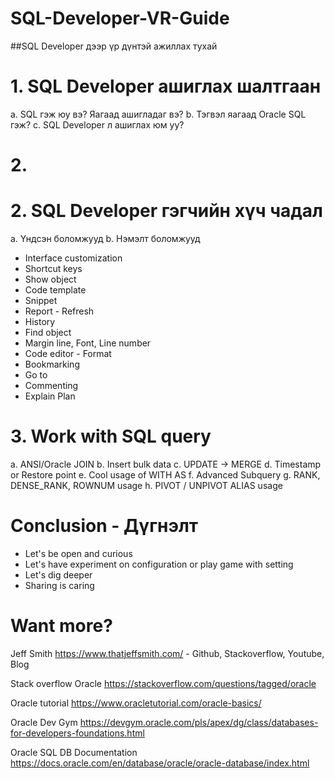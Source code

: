 # SQL-Developer-VR-Guide

##SQL Developer дээр үр дүнтэй ажиллах тухай

# 1. SQL Developer ашиглах шалтгаан
  a. SQL гэж юу вэ? Яагаад ашигладаг вэ?
  b. Тэгвэл яагаад Oracle SQL гэж?
  c. SQL Developer л ашиглах юм уу?

# 2. 

# 2. SQL Developer гэгчийн хүч чадал
  a. Үндсэн боломжууд
  b. Нэмэлт боломжууд
* Interface customization
* Shortcut keys
* Show object
* Code template
* Snippet
* Report - Refresh
* History
* Find object
* Margin line, Font, Line number
* Code editor - Format
* Bookmarking
* Go to
* Commenting
* Explain Plan

# 3. Work with SQL query
  a. ANSI/Oracle JOIN 
  b. Insert bulk data
  c. UPDATE -> MERGE
  d. Timestamp or Restore point
  e. Cool usage of WITH AS
  f. Advanced Subquery
  g. RANK, DENSE_RANK, ROWNUM usage
  h. PIVOT / UNPIVOT
  ALIAS usage
  

# Conclusion - Дүгнэлт
* Let's be open and curious
* Let's have experiment on configuration or play game with setting
* Let's dig deeper
* Sharing is caring

# Want more?
  Jeff Smith
  https://www.thatjeffsmith.com/ - Github, Stackoverflow, Youtube, Blog
  
  Stack overflow Oracle
  https://stackoverflow.com/questions/tagged/oracle
  
  Oracle tutorial
  https://www.oracletutorial.com/oracle-basics/
  
  Oracle Dev Gym
  https://devgym.oracle.com/pls/apex/dg/class/databases-for-developers-foundations.html
  
  Oracle SQL DB Documentation
  https://docs.oracle.com/en/database/oracle/oracle-database/index.html
  
  
